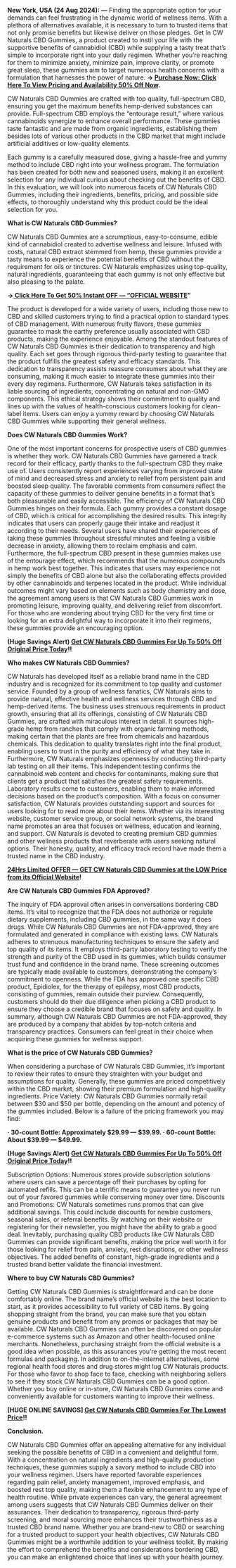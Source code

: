 **New York, USA (24 Aug 2024): —** Finding the appropriate option for your demands can feel frustrating in the dynamic world of wellness items. With a plethora of alternatives available, it is necessary to turn to trusted items that not only promise benefits but likewise deliver on those pledges. Get In CW Naturals CBD Gummies, a product created to instil your life with the supportive benefits of cannabidiol (CBD) while supplying a tasty treat that’s simple to incorporate right into your daily regimen. Whether you’re reaching for them to minimize anxiety, minimize pain, improve clarity, or promote great sleep, these gummies aim to target numerous health concerns with a formulation that harnesses the power of nature. **→ [Purchase Now: Click Here To View Pricing and Availability 50% Off Now](https://supplementcarts.com/cw-naturals-cbd-gummies-official/).**

CW Naturals CBD Gummies are crafted with top quality, full-spectrum CBD, ensuring you get the maximum benefits hemp-derived substances can provide. Full-spectrum CBD employs the “entourage result,” where various cannabinoids synergize to enhance overall performance. These gummies taste fantastic and are made from organic ingredients, establishing them besides lots of various other products in the CBD market that might include artificial additives or low-quality elements.

Each gummy is a carefully measured dose, giving a hassle-free and yummy method to include CBD right into your wellness program. The formulation has been created for both new and seasoned users, making it an excellent selection for any individual curious about checking out the benefits of CBD. In this evaluation, we will look into numerous facets of CW Naturals CBD Gummies, including their ingredients, benefits, pricing, and possible side effects, to thoroughly understand why this product could be the ideal selection for you.


**What is CW Naturals CBD Gummies?**

CW Naturals CBD Gummies are a scrumptious, easy-to-consume, edible kind of cannabidiol created to advertise wellness and leisure. Infused with costs, natural CBD extract stemmed from hemp, these gummies provide a tasty means to experience the potential benefits of CBD without the requirement for oils or tinctures. CW Naturals emphasizes using top-quality, natural ingredients, guaranteeing that each gummy is not only effective but also pleasing to the palate.


**→[ Click Here To Get 50% Instant OFF — “OFFICIAL WEBSITE](https://supplementcarts.com/cw-naturals-cbd-gummies-official/)”**


The product is developed for a wide variety of users, including those new to CBD and skilled customers trying to find a practical option to standard types of CBD management. With numerous fruity flavors, these gummies guarantee to mask the earthy preference usually associated with CBD products, making the experience enjoyable.
Among the standout features of CW Naturals CBD Gummies is their dedication to transparency and high quality. Each set goes through rigorous third-party testing to guarantee that the product fulfills the greatest safety and efficacy standards. This dedication to transparency assists reassure consumers about what they are consuming, making it much easier to integrate these gummies into their every day regimens.
Furthermore, CW Naturals takes satisfaction in its liable sourcing of ingredients, concentrating on natural and non-GMO components. This ethical strategy shows their commitment to quality and lines up with the values of health-conscious customers looking for clean-label items. Users can enjoy a yummy reward by choosing CW Naturals CBD Gummies while supporting their general wellness.


**Does CW Naturals CBD Gummies Work?**

One of the most important concerns for prospective users of CBD gummies is whether they work. CW Naturals CBD Gummies have garnered a track record for their efficacy, partly thanks to the full-spectrum CBD they make use of. Users consistently report experiences varying from improved state of mind and decreased stress and anxiety to relief from persistent pain and boosted sleep quality. The favorable comments from consumers reflect the capacity of these gummies to deliver genuine benefits in a format that’s both pleasurable and easily accessible.
The efficiency of CW Naturals CBD Gummies hinges on their formula. Each gummy provides a constant dosage of CBD, which is critical for accomplishing the desired results. This integrity indicates that users can properly gauge their intake and readjust it according to their needs. Several users have shared their experiences of taking these gummies throughout stressful minutes and feeling a visible decrease in anxiety, allowing them to reclaim emphasis and calm.
Furthermore, the full-spectrum CBD present in these gummies makes use of the entourage effect, which recommends that the numerous compounds in hemp work best together. This indicates that users may experience not simply the benefits of CBD alone but also the collaborating effects provided by other cannabinoids and terpenes located in the product.
While individual outcomes might vary based on elements such as body chemistry and dose, the agreement among users is that CW Naturals CBD Gummies work in promoting leisure, improving quality, and delivering relief from discomfort. For those who are wondering about trying CBD for the very first time or looking for an extra delightful way to incorporate it into their regimens, these gummies provide an encouraging option.



**(Huge Savings Alert) [Get CW Naturals CBD Gummies For Up To 50% Off Original Price Today](https://supplementcarts.com/cw-naturals-cbd-gummies-official/)!!**


**Who makes CW Naturals CBD Gummies?**

CW Naturals has developed itself as a reliable brand name in the CBD industry and is recognized for its commitment to top quality and customer service. Founded by a group of wellness fanatics, CW Naturals aims to provide natural, effective health and wellness services through CBD and hemp-derived items.
The business uses strenuous requirements in product growth, ensuring that all its offerings, consisting of CW Naturals CBD Gummies, are crafted with miraculous interest in detail. It sources high-grade hemp from ranches that comply with organic farming methods, making certain that the plants are free from chemicals and hazardous chemicals. This dedication to quality translates right into the final product, enabling users to trust in the purity and efficiency of what they take in.
Furthermore, CW Naturals emphasizes openness by conducting third-party lab testing on all their items. This independent testing confirms the cannabinoid web content and checks for contaminants, making sure that clients get a product that satisfies the greatest safety requirements. Laboratory results come to customers, enabling them to make informed decisions based on the product’s composition.
With a focus on consumer satisfaction, CW Naturals provides outstanding support and sources for users looking for to read more about their items. Whether via its interesting website, customer service group, or social network systems, the brand name promotes an area that focuses on wellness, education and learning, and support.
CW Naturals is devoted to creating premium CBD gummies and other wellness products that reverberate with users seeking natural options. Their honesty, quality, and efficacy track record have made them a trusted name in the CBD industry.


**[24Hrs Limited OFFER — GET CW Naturals CBD Gummies at the LOW Price from its Official Website](https://supplementcarts.com/cw-naturals-cbd-gummies-official/)!**


**Are CW Naturals CBD Gummies FDA Approved?**

The inquiry of FDA approval often arises in conversations bordering CBD items. It’s vital to recognize that the FDA does not authorize or regulate dietary supplements, including CBD gummies, in the same way it does drugs. While CW Naturals CBD Gummies are not FDA-approved, they are formulated and generated in compliance with existing laws.
CW Naturals adheres to strenuous manufacturing techniques to ensure the safety and top quality of its items. It employs third-party laboratory testing to verify the strength and purity of the CBD used in its gummies, which builds consumer trust fund and confidence in the brand name. These screening outcomes are typically made available to customers, demonstrating the company’s commitment to openness.
While the FDA has approved one specific CBD product, Epidiolex, for the therapy of epilepsy, most CBD products, consisting of gummies, remain outside their purview. Consequently, customers should do their due diligence when picking a CBD product to ensure they choose a credible brand that focuses on safety and quality.
In summary, although CW Naturals CBD Gummies are not FDA-approved, they are produced by a company that abides by top-notch criteria and transparency practices. Consumers can feel great in their choice when acquiring these gummies for wellness support.


**What is the price of CW Naturals CBD Gummies?**

When considering a purchase of CW Naturals CBD Gummies, it’s important to review their rates to ensure they straighten with your budget and assumptions for quality. Generally, these gummies are priced competitively within the CBD market, showing their premium formulation and high-quality ingredients.
Price Variety: CW Naturals CBD Gummies normally retail between $30 and $50 per bottle, depending on the amount and potency of the gummies included. Below is a failure of the pricing framework you may find:

**· 30-count Bottle: Approximately $29.99 — $39.99.
· 60-count Bottle: About $39.99 — $49.99.**


**(Huge Savings Alert) [Get CW Naturals CBD Gummies For Up To 50% Off Original Price Today](https://supplementcarts.com/cw-naturals-cbd-gummies-official/)!!**


Subscription Options: Numerous stores provide subscription solutions where users can save a percentage off their purchases by opting for automated refills. This can be a terrific means to guarantee you never run out of your favored gummies while conserving money over time.
Discounts and Promotions: CW Naturals sometimes runs promos that can give additional savings. This could include discounts for newbie customers, seasonal sales, or referral benefits. By watching on their website or registering for their newsletter, you might have the ability to grab a good deal.
Inevitably, purchasing quality CBD products like CW Naturals CBD Gummies can provide significant benefits, making the price well worth it for those looking for relief from pain, anxiety, rest disruptions, or other wellness objectives. The added benefits of constant, high-grade ingredients and a trusted brand better validate the financial investment.


**Where to buy CW Naturals CBD Gummies?**

Getting CW Naturals CBD Gummies is straightforward and can be done comfortably online. The brand name’s official website is the best location to start, as it provides accessibility to full variety of CBD items. By going shopping straight from the brand, you can make sure that you obtain genuine products and benefit from any promos or packages that may be available.
CW Naturals CBD Gummies can often be discovered on popular e-commerce systems such as Amazon and other health-focused online merchants. Nonetheless, purchasing straight from the official website is a good idea when possible, as this assurances you’re getting the most recent formulas and packaging.
In addition to on-the-internet alternatives, some regional health food stores and drug stores might lug CW Naturals products. For those who favor to shop face to face, checking with neighboring sellers to see if they stock CW Naturals CBD Gummies can be a good option.
Whether you buy online or in-store, CW Naturals CBD Gummies come and conveniently available for customers wanting to improve their wellness.


**[HUGE ONLINE SAVINGS] [Get CW Naturals CBD Gummies For The Lowest Price](https://supplementcarts.com/cw-naturals-cbd-gummies-official/)!!**


**Conclusion.**

CW Naturals CBD Gummies offer an appealing alternative for any individual seeking the possible benefits of CBD in a convenient and delightful form. With a concentration on natural ingredients and high-quality production techniques, these gummies supply a savory method to include CBD into your wellness regimen. Users have reported favorable experiences regarding pain relief, anxiety management, improved emphasis, and boosted rest top quality, making them a flexible enhancement to any type of health routine.
While private experiences can vary, the general agreement among users suggests that CW Naturals CBD Gummies deliver on their assurances. Their dedication to transparency, rigorous third-party screening, and moral sourcing more enhances their trustworthiness as a trusted CBD brand name.
Whether you are brand-new to CBD or searching for a trusted product to support your health objectives, CW Naturals CBD Gummies might be a worthwhile addition to your wellness toolkit. By making the effort to comprehend the benefits and considerations bordering CBD, you can make an enlightened choice that lines up with your health journey.
